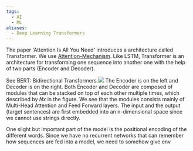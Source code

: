 ```yaml
---
tags:
  - AI
  - ML
aliases:
  - Deep Learning Transformers
---
```

The paper 'Attention Is All You Need' introduces a architecture called Transformer. We use [Attention-Mechanism](Attention%20Mechanism.md). Like LSTM, Transformer is an architecture for transforming one sequence into another one with the help of two parts (Encoder and Decoder).

See BERT: Bidirectional Transformers.![](Images/1_BHzGVskWGS_3jEcYYi6miQ.webp)
The Encoder is on the left and Decoder is on the right. Both Encoder and Decoder are composed of modules that can be stacked on top of each other multiple times, which described by $Nx$ in the figure. We see that the modules consists mainly of Multi-Head Attention and Feed Forward layers. The input and the output (target sentences) are first embedded into an n-dimensional space since we cannot use strings directly.

One slight but important part of the model is the positional encoding of the different words. Since we have no recurrent networks that can remember how sequences are fed into a model, we need to somehow give env